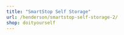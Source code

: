 ```yaml
---
title: "SmartStop Self Storage"
url: /henderson/smartstop-self-storage-2/
shop: doityourself
---
```

